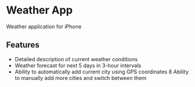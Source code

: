 # Weather App
Weather application for iPhone
## Features
* Detailed description of current weather conditions
* Weather forecast for next 5 days in 3-hour intervals
* Ability to automatically add current city using GPS coordinates
8 Ability to manually add more cities and switch between them
